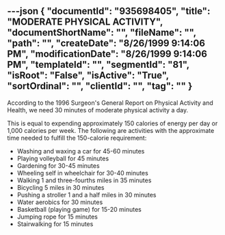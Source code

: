 ---json
{
  "documentId": "935698405",
  "title": "MODERATE PHYSICAL ACTIVITY",
  "documentShortName": "",
  "fileName": "",
  "path": "",
  "createDate": "8/26/1999 9:14:06 PM",
  "modificationDate": "8/26/1999 9:14:06 PM",
  "templateId": "",
  "segmentId": "81",
  "isRoot": "False",
  "isActive": "True",
  "sortOrdinal": "",
  "clientId": "",
  "tag": ""
}
---

According to the 1996 Surgeon's General Report on Physical Activity and Health, we need 30 minutes of moderate physical activity a day. 

This is equal to expending approximately 150 calories of energy per day or 1,000 calories per week. The following are activities with the approximate time needed to fulfill the 150-calorie requirement:  

* Washing and waxing a car for 45-60 minutes 
* Playing volleyball for 45 minutes 
* Gardening for 30-45 minutes 
* Wheeling self in wheelchair for 30-40 minutes 
* Walking 1 and three-fourths miles in 35 minutes 
* Bicycling 5 miles in 30 minutes 
* Pushing a stroller 1 and a half miles in 30 minutes 
* Water aerobics for 30 minutes 
* Basketball (playing game) for 15-20 minutes 
* Jumping rope for 15 minutes 
* Stairwalking for 15 minutes
